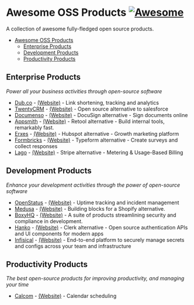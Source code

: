 # Awesome OSS Products [![Awesome](https://cdn.rawgit.com/sindresorhus/awesome/d7305f38d29fed78fa85652e3a63e154dd8e8829/media/badge.svg)](https://github.com/SSardorf/awesome-oss-products)

A collection of awesome fully-fledged open source products.

-   [Awesome OSS Products](#oss-products)
    -   [Enterprise Products](#enterprise-products)
    -   [Development Products](#development-products)
    -   [Productivity Products](#productivity-products)

## Enterprise Products

_Power all your business activities through open-source software_

-   [Dub.co](https://github.com/dubinc/dub) - [(Website)](https://dub.co/) - Link shortening, tracking and analytics
-   [TwentyCRM](https://github.com/twentyhq/twenty) - [(Website)](https://twenty.com/) - Open source alternative to salesforce
-   [Documenso](https://github.com/documenso/documenso) - [(Website)](https://documenso.com/) - DocuSign alternative - Sign documents online
-   [Appsmith](https://github.com/appsmithorg/appsmith) - [(Website)](https://www.appsmith.com/) - Retool alternative - Build internal tools, remarkably fast.
-   [Erxes](https://github.com/erxes/erxes) - [(Website)](https://erxes.io/) - Hubspot alternative - Growth marketing platform
-   [Formbricks](https://github.com/formbricks/formbricks) - [(Website)](https://formbricks.com/) - Typeform alternative - Create surveys and collect responses
-   [Lago](https://github.com/getlago/lago) - [(Website)](https://getlago.com/) - Stripe alternative - Metering & Usage-Based Billing

## Development Products

_Enhance your development activities through the power of open-source software_

-   [OpenStatus](https://github.com/openstatusHQ/openstatus) - [(Website)](https://www.openstatus.dev/) - Uptime tracking and incident management
-   [Medusa](https://github.com/medusajs/medusa) - [(Website)](https://medusajs.com/) - Building blocks for a Shopify alternative.
-   [BoxyHQ](https://github.com/boxyhq/jackson) - [(Website)](https://boxyhq.com/) - A suite of products streamlining security and compliance in development.
-   [Hanko](https://github.com/teamhanko/hanko) - [(Website)](https://hanko.io/) - Clerk alternative - Open source authentication APIs and UI components for modern apps
-   [Infisical](https://github.com/Infisical/infisical) - [(Website)](https://infisical.com/) - End-to-end platform to securely manage secrets and configs across your team and infrastructure

## Productivity Products

_The best open-source products for improving productivity, and managing your time_

-   [Calcom](https://github.com/calcom/cal.com) - [(Website)](https://cal.com/) - Calendar scheduling
